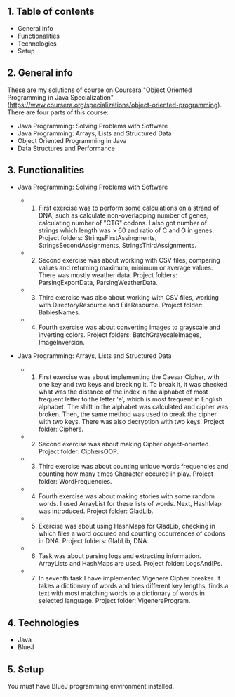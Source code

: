 ## 1. Table of contents
* General info
* Functionalities
* Technologies
* Setup

## 2. General info
These are my solutions of course on Coursera "Object Oriented Programming in Java Specialization" (https://www.coursera.org/specializations/object-oriented-programming). There are four parts of this course:
* Java Programming: Solving Problems with Software
* Java Programming: Arrays, Lists and Structured Data
* Object Oriented Programming in Java
* Data Structures and Performance

## 3. Functionalities
* Java Programming: Solving Problems with Software
    - 1. First exercise was to perform some calculations on a strand of DNA, such as calculate non-overlapping number of genes, calculating number of "CTG" codons. I also got number of strings which length was > 60 and ratio of C and G in genes. Project folders: StringsFirstAssingments, StringsSecondAssignments, StringsThirdAssignments.

    - 2. Second exercise was about working with CSV files, comparing values and returning maximum, minimum or average values. There was mostly weather data. Project folders: ParsingExportData, ParsingWeatherData.

    - 3. Third exercise was also about working with CSV files, working with DirectoryResource and FileResource. Project folder: BabiesNames.
    
    - 4. Fourth exercise was about converting images to grayscale and inverting colors. Project folders: BatchGrayscaleImages, ImageInversion.

* Java Programming: Arrays, Lists and Structured Data
    - 1. First exercise was about implementing the Caesar Cipher, with one key and two keys and breaking it. To break it, it was checked what was the distance of the index in the alphabet of most frequent letter to the letter 'e', which is most frequent in English alphabet. The shift in the alphabet was calculated and cipher was broken. Then, the same method was used to break the cipher with two keys. There was also decryption with two keys. Project folder: Ciphers.

    - 2. Second exercise was about making Cipher object-oriented. Project folder: CiphersOOP.

    - 3. Third exercise was about counting unique words frequencies and counting how many times Character occured in play. Project folder: WordFrequencies.

    - 4. Fourth exercise was about making stories with some random words. I used ArrayList for these lists of words. Next, HashMap was introduced. Project folder: GladLib.

    - 5. Exercise was about using HashMaps for GladLib, checking in which files a word occured and counting occurrences of codons in DNA. Project folders: GlabLib, DNA.

    - 6. Task was about parsing logs and extracting information. ArrayLists and HashMaps are used. Project folder: LogsAndIPs.

    - 7. In seventh task I have implemented Vigenere Cipher breaker. It takes a dictionary of words and tries different key lengths, finds a text with most matching words to a dictionary of words in selected language. Project folder: VigenereProgram.
    
## 4. Technologies
* Java
* BlueJ

## 5. Setup
You must have BlueJ programming environment installed.
